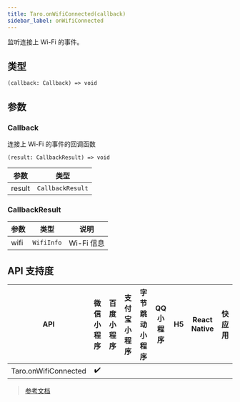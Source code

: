 ```yaml
---
title: Taro.onWifiConnected(callback)
sidebar_label: onWifiConnected
---
```


监听连接上 Wi-Fi 的事件。

## 类型

```tsx
(callback: Callback) => void
```

## 参数

### Callback

连接上 Wi-Fi 的事件的回调函数

```tsx
(result: CallbackResult) => void
```

| 参数 | 类型 |
| --- | --- |
| result | `CallbackResult` |

### CallbackResult

| 参数 | 类型 | 说明 |
| --- | --- | --- |
| wifi | `WifiInfo` | Wi-Fi 信息 |

## API 支持度

| API | 微信小程序 | 百度小程序 | 支付宝小程序 | 字节跳动小程序 | QQ 小程序 | H5 | React Native | 快应用 |
| :---: | :---: | :---: | :---: | :---: | :---: | :---: | :---: | :---: |
| Taro.onWifiConnected | ✔️ |  |  |  |  |  |  |  |

> [参考文档](https://developers.weixin.qq.com/miniprogram/dev/api/device/wifi/wx.onWifiConnected.html)
